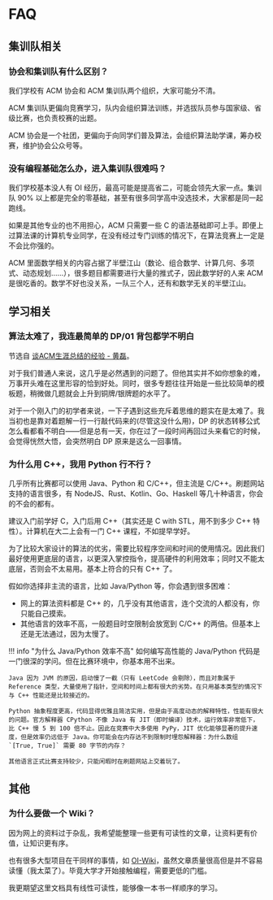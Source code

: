 # FAQ

## 集训队相关

### 协会和集训队有什么区别？

我们学校有 ACM 协会和 ACM 集训队两个组织，大家可能分不清。

ACM 集训队更偏向竞赛学习，队内会组织算法训练，并选拔队员参与国家级、省级比赛，也负责校赛的出题。

ACM 协会是一个社团，更偏向于向同学们普及算法，会组织算法助学课，筹办校赛，维护协会公众号等。

### 没有编程基础怎么办，进入集训队很难吗？

我们学校基本没人有 OI 经历，最高可能是提高省二，可能会领先大家一点。集训队 90% 以上都是完全的零基础，甚至有很多同学高中没选技术，大家都是同一起跑线。

如果是其他专业的也不用担心，ACM 只需要一些 C 的语法基础即可上手。即便上过算法课的计算机专业同学，在没有经过专门训练的情况下，在算法竞赛上一定是不会比你强的。

ACM 里面数学相关的内容占据了半壁江山（数论、组合数学、计算几何、多项式、动态规划……），很多题目都需要进行大量的推式子，因此数学好的人来 ACM 是很吃香的。数学不好也没关系，一队三个人，还有和数学无关的半壁江山。

## 学习相关

### 算法太难了，我连最简单的 DP/01 背包都学不明白

节选自 [谈ACM生涯总结的经验 - 黄磊](https://www.cnblogs.com/Hugh-Locke/p/11954138.html)。

对于我们普通人来说，这几乎是必然遇到的问题了。但他其实并不如你想象的难，万事开头难在这里形容的恰到好处。同时，很多专题往往开始是一些比较简单的模板题，稍微做几题就会上升到铜牌/银牌题的水平了。

对于一个刚入门的初学者来说，一下子遇到这些充斥着思维的题实在是太难了。我当初也是靠对着题解一行一行敲代码来的(尽管这没什么用)，DP 的状态转移公式怎么看都看不明白——但是总有一天，你在过了一段时间再回过头来看它的时候，会觉得恍然大悟，会突然明白 DP 原来是这么一回事情。

### 为什么用 C++，我用 Python 行不行？

几乎所有比赛都可以使用 Java、Python 和 C/C++，但主流是 C/C++。刷题网站支持的语言很多，有 NodeJS、Rust、Kotlin、Go、Haskell 等几十种语言，你会的不会的都有。

建议入门前学好 C，入门后用 C++（其实还是 C with STL，用不到多少 C++ 特性）。计算机在大二上会有一门 C++ 课程，不如提早学好。

为了比较大家设计的算法的优劣，需要比较程序空间和时间的使用情况。因此我们最好使用更底层的语言，以更深入掌控指令，提高硬件的利用效率；同时又不能太底层，否则会不太易用。基本上符合的只有 C++ 了。

假如你选择非主流的语言，比如 Java/Python 等，你会遇到很多困难：

- 网上的算法资料都是 C++ 的，几乎没有其他语言，连个交流的人都没有，你只能自己摸索。
- 其他语言的效率不高，一般题目时空限制会放宽到 C/C++ 的两倍。但基本上还是无法通过，因为太慢了。

!!! info "为什么 Java/Python 效率不高"
    如何编写高性能的 Java/Python 代码是一门很深的学问。但在比赛环境中，你基本用不出来。

    Java 因为 JVM 的原因，启动慢了一截（只有 LeetCode 会剔除），而且对象属于 Reference 类型，大量使用了指针，空间和时间上都有很大的劣势。在只用基本类型的情况下与 C++ 性能还是比较接近的。

    Python 抽象程度更高，代码显得优雅且简洁实用，但是由于高度动态的解释特性，性能有很大的问题。官方解释器 CPython 不像 Java 有 JIT（即时编译）技术，运行效率非常低下，比 C++ 慢 5 到 100 倍不止。因此在竞赛中大多使用 PyPy，JIT 优化能够显著的提升速度，但是效率仍远低于 Java。你可能会在内存达不到限制时埋怨解释器：为什么数组 `[True, True]` 需要 80 字节的内存？

    其他语言正式比赛支持较少，只能闲暇时在刷题网站上交着玩了。

## 其他

### 为什么要做一个 Wiki？

因为网上的资料过于杂乱，我希望能整理一些更有可读性的文章，让资料更有价值，让知识更有序。

也有很多大型项目在干同样的事情，如 [OI-Wiki](https://oi-wiki.org)，虽然文章质量很高但是并不容易读懂（我太菜了）。毕竟大学才开始接触编程，需要更低的门槛。

我更期望这里文档具有线性可读性，能够像一本书一样顺序的学习。
